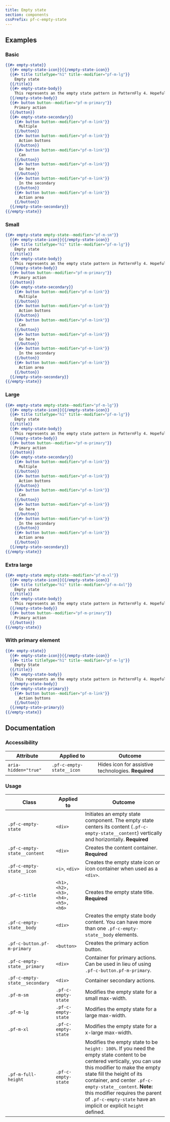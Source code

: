 ```yaml
---
title: Empty state
section: components
cssPrefix: pf-c-empty-state
---
```


## Examples

### Basic
```hbs
{{#> empty-state}}
  {{#> empty-state-icon}}{{/empty-state-icon}}
  {{#> title titleType="h1" title--modifier="pf-m-lg"}}
    Empty state
  {{/title}}
  {{#> empty-state-body}}
    This represents an the empty state pattern in PatternFly 4. Hopefully it's simple enough to use but flexible enough to meet a variety of needs.
  {{/empty-state-body}}
  {{#> button button--modifier="pf-m-primary"}}
    Primary action
  {{/button}}
  {{#> empty-state-secondary}}
    {{#> button button--modifier="pf-m-link"}}
      Multiple
    {{/button}}
    {{#> button button--modifier="pf-m-link"}}
      Action buttons
    {{/button}}
    {{#> button button--modifier="pf-m-link"}}
      Can
    {{/button}}
    {{#> button button--modifier="pf-m-link"}}
      Go here
    {{/button}}
    {{#> button button--modifier="pf-m-link"}}
      In the secondary
    {{/button}}
    {{#> button button--modifier="pf-m-link"}}
      Action area
    {{/button}}
  {{/empty-state-secondary}}
{{/empty-state}}
```

### Small
```hbs
{{#> empty-state empty-state--modifier="pf-m-sm"}}
  {{#> empty-state-icon}}{{/empty-state-icon}}
  {{#> title titleType="h1" title--modifier="pf-m-lg"}}
    Empty state
  {{/title}}
  {{#> empty-state-body}}
    This represents an the empty state pattern in PatternFly 4. Hopefully it's simple enough to use but flexible enough to meet a variety of needs.
  {{/empty-state-body}}
  {{#> button button--modifier="pf-m-primary"}}
    Primary action
  {{/button}}
  {{#> empty-state-secondary}}
    {{#> button button--modifier="pf-m-link"}}
      Multiple
    {{/button}}
    {{#> button button--modifier="pf-m-link"}}
      Action buttons
    {{/button}}
    {{#> button button--modifier="pf-m-link"}}
      Can
    {{/button}}
    {{#> button button--modifier="pf-m-link"}}
      Go here
    {{/button}}
    {{#> button button--modifier="pf-m-link"}}
      In the secondary
    {{/button}}
    {{#> button button--modifier="pf-m-link"}}
      Action area
    {{/button}}
  {{/empty-state-secondary}}
{{/empty-state}}
```

### Large
```hbs
{{#> empty-state empty-state--modifier="pf-m-lg"}}
  {{#> empty-state-icon}}{{/empty-state-icon}}
  {{#> title titleType="h1" title--modifier="pf-m-lg"}}
    Empty state
  {{/title}}
  {{#> empty-state-body}}
    This represents an the empty state pattern in PatternFly 4. Hopefully it's simple enough to use but flexible enough to meet a variety of needs.
  {{/empty-state-body}}
  {{#> button button--modifier="pf-m-primary"}}
    Primary action
  {{/button}}
  {{#> empty-state-secondary}}
    {{#> button button--modifier="pf-m-link"}}
      Multiple
    {{/button}}
    {{#> button button--modifier="pf-m-link"}}
      Action buttons
    {{/button}}
    {{#> button button--modifier="pf-m-link"}}
      Can
    {{/button}}
    {{#> button button--modifier="pf-m-link"}}
      Go here
    {{/button}}
    {{#> button button--modifier="pf-m-link"}}
      In the secondary
    {{/button}}
    {{#> button button--modifier="pf-m-link"}}
      Action area
    {{/button}}
  {{/empty-state-secondary}}
{{/empty-state}}
```

### Extra large
```hbs
{{#> empty-state empty-state--modifier="pf-m-xl"}}
  {{#> empty-state-icon}}{{/empty-state-icon}}
  {{#> title titleType="h1" title--modifier="pf-m-4xl"}}
    Empty state
  {{/title}}
  {{#> empty-state-body}}
    This represents an the empty state pattern in PatternFly 4. Hopefully it's simple enough to use but flexible enough to meet a variety of needs.
  {{/empty-state-body}}
  {{#> button button--modifier="pf-m-primary"}}
    Primary action
  {{/button}}
{{/empty-state}}
```

### With primary element
```hbs
{{#> empty-state}}
  {{#> empty-state-icon}}{{/empty-state-icon}}
  {{#> title titleType="h1" title--modifier="pf-m-lg"}}
    Empty State
  {{/title}}
  {{#> empty-state-body}}
    This represents an the empty state pattern in PatternFly 4. Hopefully it's simple enough to use but flexible enough to meet a variety of needs.
  {{/empty-state-body}}
  {{#> empty-state-primary}}
    {{#> button button--modifier="pf-m-link"}}
      Action buttons
    {{/button}}
  {{/empty-state-primary}}
{{/empty-state}}
```

## Documentation
### Accessibility
| Attribute | Applied to | Outcome |
| -- | -- | -- |
| `aria-hidden="true"` | `.pf-c-empty-state__icon` |  Hides icon for assistive technologies. **Required** |

### Usage
| Class | Applied to | Outcome |
| -- | -- | -- |
| `.pf-c-empty-state` | `<div>` |  Initiates an empty state component. The empty state centers its content (`.pf-c-empty-state__content`) vertically and horizontally. **Required** |
| `.pf-c-empty-state__content` | `<div>` |  Creates the content container. **Required** |
| `.pf-c-empty-state__icon` | `<i>`, `<div>` |  Creates the empty state icon or icon container when used as a `<div>`. |
| `.pf-c-title` | `<h1>, <h2>, <h3>, <h4>, <h5>, <h6>` |  Creates the empty state title. **Required** |
| `.pf-c-empty-state__body` | `<div>` |  Creates the empty state body content. You can have more than one `.pf-c-empty-state__body` elements. |
| `.pf-c-button.pf-m-primary` | `<button>` |  Creates the primary action button. |
| `.pf-c-empty-state__primary` | `<div>` |  Container for primary actions. Can be used in lieu of using `.pf-c-button.pf-m-primary`. |
| `.pf-c-empty-state__secondary` | `<div>` |  Container secondary actions. |
| `.pf-m-sm` | `.pf-c-empty-state` | Modifies the empty state for a small max-width. |
| `.pf-m-lg` | `.pf-c-empty-state` | Modifies the empty state for a large max-width. |
| `.pf-m-xl` | `.pf-c-empty-state` | Modifies the empty state for a x-large max-width. |
| `.pf-m-full-height` | `.pf-c-empty-state` | Modifies the empty state to be `height: 100%`. If you need the empty state content to be centered vertically, you can use this modifier to make the empty state fill the height of its container, and center `.pf-c-empty-state__content`. **Note:** this modifier requires the parent of `.pf-c-empty-state` have an implicit or explicit `height` defined.  |
